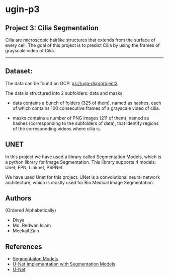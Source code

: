 # ugin-p3

## Project 3: Cilia Segmentation 



Cilia are microscopic hairlike structures that extends from the surface of every cell.
The goal of this project is to predict Cilia by using the frames of grayscale video of Cilia.

-----------------------------------------------------------------------------------------------------------------------------------------------------------------------------------
## Dataset:
 
The data can be found on GCP:  [gs://uga-dsp/project3](gs://uga-dsp/project3)

The data is structured into 2 subfolders: data and masks

* data contains a bunch of folders (325 of them), named as hashes, each of which contains 100 consecutive frames of a grayscale video of cilia.

* masks contains a number of PNG images (211 of them), named as hashes (corresponding to the subfolders of data), that identify regions of the corresponding
videos where cilia is.


## UNET

In this project we have used  a library called Segmentation Models, which is a python library for Image Segmentation. This library supports 4 models: Unet, FPN, Linknet, PSPNet.

We have used Unet for this project. UNet is a convolutional neural network architecture, which is mostly used for Bio Medical Image Segmentation.

## Authors

(Ordered Alphabetically)
* Divya
* Md. Redwan Islam
* Meekail Zain

## References

* [Segmentaiton Models](https://github.com/qubvel/segmentation_models)
* [U-Net Implementation with Segmentation Models](https://www.youtube.com/watch?v=J_XSd_u_Yew)
* [U-Net](https://lmb.informatik.uni-freiburg.de/people/ronneber/u-net/)

